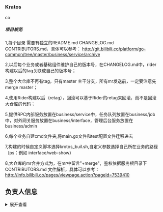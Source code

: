 ### Kratos
co
##### 项目规范
1,每个目录 需要有独立的README.md  CHANGELOG.md CONTRIBUTORS.md，具体可以参考：
http://git.bilibili.co/platform/go-common/tree/master/business/service/archive

2,以后每个业务或者基础组件维护自己的版本号，在CHANGELOG.md中，rider 构建以后的tag关联成自己的版本号；

3,整个大仓库不再有tag，只有master 主干分支，所有mr发送前，一定要注意先merge master；

4,使用Rider构建以后（retag），回滚可以基于Rider的retag来回滚，而不是回滚大仓库的代码；

5,提供RPC内部服务放置在business/service中，任务队列放置在business/job中，对外网关服务放置在business/interface，管理后台服务放置在business/admin

6,每个业务自建cmd文件夹,将main.go文件和test配置文件迁移进去

7,构建的时候自定义脚本选择krotos_buil.sh,自定义参数选择自己所在业务的路径 （ps：例如 interface/web-show）

8,大仓库的mr合并方式为，在mr中留言"+merge"，鉴权依据服务根目录下 CONTRIBUTORS.md 文件解析，具体可以参考：
http://info.bilibili.co/pages/viewpage.action?pageId=7539410

## 负责人信息
<details>
<summary>展开查看</summary>
<pre><code>.
├── Owner: maojian,haoguanwei
├── app
│   ├── Owner: maojian,haoguanwei,linmiao
│   ├── admin
│   │   ├── ep
│   │   │   ├── merlin
│   │   │   │   └── Owner: maojian,yuanmin,fengyifeng,xuneng
│   │   │   └── saga
│   │   │       └── Owner: tangyongqiang
│   │   ├── main
│   │   │   ├── activity
│   │   │   │   └── Owner: liweijia,zhapuyu,renwei
│   │   │   ├── answer
│   │   │   │   └── Owner: zhaogangtao
│   │   │   ├── apm
│   │   │   │   └── Owner: haoguanwei,lintanghui
│   │   │   ├── app
│   │   │   │   └── Owner: haoguanwei,peiyifei
│   │   │   ├── appstatic
│   │   │   │   └── Owner: liweijia,renwei
│   │   │   ├── bfs-apm
│   │   │   │   └── Owner: wangweizhen
│   │   │   ├── block
│   │   │   │   └── Owner: zhaogangtao
│   │   │   ├── cache
│   │   │   │   └── Owner: lintanghui
│   │   │   ├── config
│   │   │   │   └── Owner: haoguanwei,lintanghui
│   │   │   ├── coupon
│   │   │   │   └── Owner: yubaihai,zhaogangtao
│   │   │   ├── creative
│   │   │   │   └── Owner: shencen,wangzhe01
│   │   │   ├── credit
│   │   │   │   └── Owner: zhaogangtao
│   │   │   ├── dm
│   │   │   │   └── Owner: liangkai,renwei
│   │   │   ├── esports
│   │   │   │   └── Owner: liweijia,renwei
│   │   │   ├── filter
│   │   │   │   └── Owner: zhaogangtao,muyang
│   │   │   ├── growup
│   │   │   │   └── Owner: gaopeng
│   │   │   ├── laser
│   │   │   │   └── Owner: haoguanwei,shencen,wangzhe01
│   │   │   ├── manager
│   │   │   │   └── Owner: liweijia,zhapuyu,renwei
│   │   │   ├── member
│   │   │   │   └── Owner: linmiao,haoguanwei,zhoujiahui,zhoujixiang,chenjianrong
│   │   │   ├── point
│   │   │   │   └── Owner: yubaihai,zhaogangtao
│   │   │   ├── push
│   │   │   │   └── Owner: liweijia,zhapuyu,renwei
│   │   │   ├── relation
│   │   │   │   └── Owner: linmiao,zhoujiahui
│   │   │   ├── reply
│   │   │   │   └── Owner: chenzhihui,lujinhui
│   │   │   ├── search
│   │   │   │   └── Owner: liweijia,zhapuyu,renwei,guanhuaxin
│   │   │   ├── sms
│   │   │   │   └── Owner: renwei,zhapuyu
│   │   │   ├── spy
│   │   │   │   └── Owner: zhaogangtao
│   │   │   ├── tag
│   │   │   │   └── Owner: renwei,renyashun
│   │   │   ├── tv
│   │   │   │   └── Owner: liweijia,renwei
│   │   │   ├── up
│   │   │   │   └── Owner: shencen,wangzhe01
│   │   │   ├── upload
│   │   │   │   └── Owner: haoguanwei,zhapuyu
│   │   │   ├── usersuit
│   │   │   │   └── Owner: zhaogangtao
│   │   │   ├── videoup
│   │   │   │   └── Owner: shencen,wangzhe01
│   │   │   ├── videoup-task
│   │   │   │   └── Owner: shencen,wangzhe01
│   │   │   ├── vip
│   │   │   │   └── Owner: zhaogangtao
│   │   │   └── workflow
│   │   │       └── Owner: haoguanwei,zhapuyu,zhuangzhewei,zhoushuguang
│   │   └── openplatform
│   │       └── sug
│   │           └── Owner: changxuanran,xucheng
│   ├── common
│   │   └── openplatform
│   │       └── Owner: liuzhan,huangshancheng
│   ├── interface
│   │   ├── live
│   │   │   ├── Owner: liuzhen
│   │   │   └── push-live
│   │   │       └── Owner: kuangxibin
│   │   └── main
│   │       ├── account
│   │       │   └── Owner: wanghuan01,zhoujiahui,zhaogangtao,chenjianrong,zhoujixiang
│   │       ├── activity
│   │       │   └── Owner: liweijia
│   │       ├── answer
│   │       │   └── Owner: zhaogangtao
│   │       ├── app-channel
│   │       │   └── Owner: peiyifei
│   │       ├── app-feed
│   │       │   └── Owner: peiyifei
│   │       ├── app-interface
│   │       │   └── Owner: peiyifei
│   │       ├── app-player
│   │       │   └── Owner: peiyifei
│   │       ├── app-resource
│   │       │   └── Owner: peiyifei
│   │       ├── app-show
│   │       │   └── Owner: peiyifei
│   │       ├── app-tag
│   │       │   └── Owner: peiyifei
│   │       ├── app-view
│   │       │   └── Owner: peiyifei
│   │       ├── app-wall
│   │       │   └── Owner: peiyifei
│   │       ├── article
│   │       │   └── Owner: changxuanran,lijiadong,qiuliang
│   │       ├── broadcast
│   │       │   └── Owner: chenzhihui,caoguoliang,guhao
│   │       ├── captcha
│   │       │   └── Owner: chenzhihui
│   │       ├── creative
│   │       │   └── Owner: shencen,wangzhe01
│   │       ├── credit
│   │       │   └── Owner: zhaogangtao
│   │       ├── dm
│   │       │   └── Owner: liangkai,renwei
│   │       ├── dm2
│   │       │   └── Owner: liangkai,renwei
│   │       ├── esports
│   │       │   └── Owner: liweijia,zhapuyu
│   │       ├── favorite
│   │       │   └── Owner: chenzhihui,lujinhui
│   │       ├── feedback
│   │       │   └── Owner: peiyifei
│   │       ├── growup
│   │       │   └── Owner: gaopeng
│   │       ├── history
│   │       │   └── Owner: renwei,wangxu01
│   │       ├── kvo
│   │       │   └── Owner: liweijia,zhapuyu
│   │       ├── laser
│   │       │   └── Owner: haoguanwei,shencen
│   │       ├── player
│   │       │   └── Owner: liweijia,zhapuyu
│   │       ├── playlist
│   │       │   └── Owner: liweijia
│   │       ├── push
│   │       │   └── Owner: renwei,zhapuyu
│   │       ├── push-archive
│   │       │   └── Owner: zhapuyu,shencen,renwei,liweijia,wangzhe01
│   │       ├── reply
│   │       │   └── Owner: lujinhui,chenzhihui,caoguoliang
│   │       ├── report-click
│   │       │   └── Owner: zhangshengchao,chenzhihui,renyashun
│   │       ├── shorturl
│   │       │   └── Owner: peiyifei,zhapuyu
│   │       ├── space
│   │       │   └── Owner: liweijia,zhapuyu
│   │       ├── spread
│   │       │   └── Owner: zhapuyu,renwei
│   │       ├── tag
│   │       │   └── Owner: renwei,renyashun
│   │       ├── tv
│   │       │   └── Owner: renwei,liweijia
│   │       ├── upload
│   │       │   └── Owner: peiyifei,zhapuyu
│   │       ├── videoup
│   │       │   └── Owner: shencen,wangzhe01
│   │       ├── web
│   │       │   └── Owner: liweijia,zhapuyu
│   │       ├── web-feed
│   │       │   └── Owner: zhapuyu,liweijia,renwei
│   │       ├── web-goblin
│   │       │   └── Owner: liweijia,renwei
│   │       └── web-show
│   │           └── Owner: liweijia
│   ├── job
│   │   ├── live
│   │   │   ├── Owner: liuzhen
│   │   │   └── wallet
│   │   │       └── Owner: lixiang,zhouzhichao
│   │   ├── main
│   │   │   ├── account-notify
│   │   │   │   └── Owner: wanghuan01
│   │   │   ├── account-summary
│   │   │   │   └── Owner: zhoujiahui
│   │   │   ├── activity
│   │   │   │   └── Owner: liweijia
│   │   │   ├── answer
│   │   │   │   └── Owner: zhaogangtao
│   │   │   ├── app
│   │   │   │   └── Owner: peiyifei
│   │   │   ├── app-wall
│   │   │   │   └── Owner: peiyifei,renwei,haoguanwei
│   │   │   ├── archive
│   │   │   │   └── Owner: peiyifei
│   │   │   ├── archive-kisjd
│   │   │   │   └── Owner: peiyifei
│   │   │   ├── article
│   │   │   │   └── Owner: qiuliang,changxuanran,lijiadong
│   │   │   ├── block
│   │   │   │   └── Owner: zhaogangtao
│   │   │   ├── broadcast
│   │   │   │   └── Owner: chenzhihui,caoguoliang,guhao
│   │   │   ├── click
│   │   │   │   └── Owner: peiyifei
│   │   │   ├── coin
│   │   │   │   └── Owner: lintanghui,linmiao,zhapuyu
│   │   │   ├── coupon
│   │   │   │   └── Owner: zhaogangtao,yubaihai
│   │   │   ├── creative
│   │   │   │   └── Owner: shencen,wangzhe01
│   │   │   ├── credit
│   │   │   │   └── Owner: zhaogangtao
│   │   │   ├── credit-timer
│   │   │   │   └── Owner: zhaogangtao
│   │   │   ├── dm
│   │   │   │   └── Owner: liangkai,renwei
│   │   │   ├── dm2
│   │   │   │   └── Owner: liangkai,renwei
│   │   │   ├── favorite
│   │   │   │   └── Owner: lujinhui,chenzhihui
│   │   │   ├── feed
│   │   │   │   └── Owner: liweijia,zhapuyu,renwei
│   │   │   ├── figure
│   │   │   │   └── Owner: zhaogangtao
│   │   │   ├── figure-timer
│   │   │   │   └── Owner: zhaogangtao
│   │   │   ├── growup
│   │   │   │   └── Owner: gaopeng
│   │   │   ├── history
│   │   │   │   └── Owner: renwei,wangxu01
│   │   │   ├── identify
│   │   │   │   └── Owner: linmiao,wanghuan01
│   │   │   ├── member
│   │   │   │   └── Owner: chenjianrong,zhoujiahui,linmiao,zhoujixiang
│   │   │   ├── passport
│   │   │   │   └── Owner: wanghuan01
│   │   │   ├── passport-auth
│   │   │   │   └── Owner: wanghuan01
│   │   │   ├── passport-encrypt
│   │   │   │   └── Owner: linmiao
│   │   │   ├── passport-game-cloud
│   │   │   │   └── Owner: wanghuan01
│   │   │   ├── passport-game-data
│   │   │   │   └── Owner: wanghuan01
│   │   │   ├── passport-game-local
│   │   │   │   └── Owner: wanghuan01
│   │   │   ├── playlist
│   │   │   │   └── Owner: liweijia
│   │   │   ├── point
│   │   │   │   └── Owner: yubaihai,zhaogangtao
│   │   │   ├── push
│   │   │   │   └── Owner: liweijia,zhapuyu,renwei
│   │   │   ├── relation
│   │   │   │   └── Owner: linmiao,zhoujiahui
│   │   │   ├── reply
│   │   │   │   └── Owner: chenzhihui,lujinhui,caoguoliang
│   │   │   ├── search
│   │   │   │   └── Owner: liweijia,zhapuyu,renwei,guanhuaxin
│   │   │   ├── sms
│   │   │   │   └── Owner: renwei,zhapuyu
│   │   │   ├── spy
│   │   │   │   └── Owner: zhaogangtao
│   │   │   ├── stat
│   │   │   │   └── Owner: peiyifei
│   │   │   ├── tag
│   │   │   │   └── Owner: renwei,renyashun
│   │   │   ├── tv
│   │   │   │   └── Owner: renwei,liweijia
│   │   │   ├── upload
│   │   │   │   └── Owner: zhapuyu,renwei,zhuangzhewei
│   │   │   ├── usersuit
│   │   │   │   └── Owner: zhaogangtao
│   │   │   ├── videoup
│   │   │   │   └── Owner: shencen,wangzhe01
│   │   │   ├── videoup-report
│   │   │   │   └── Owner: shencen,wangzhe01
│   │   │   ├── vip
│   │   │   │   └── Owner: zhaogangtao
│   │   │   ├── web-goblin
│   │   │   │   └── Owner: liweijia,renwei
│   │   │   └── workflow
│   │   │       └── Owner: haoguanwei,zhapuyu
│   │   └── openplatform
│   │       └── open-market
│   │           └── Owner: changxuanran,liuyan02,qiuliang
│   ├── service
│   │   ├── ep
│   │   │   └── saga-agent
│   │   │       └── Owner: muyang,tangyongqiang,fangrongchang
│   │   ├── live
│   │   │   ├── Owner: liuzhen
│   │   │   ├── userexp
│   │   │   │   └── Owner: kuangxibing
│   │   │   └── wallet
│   │   │       └── Owner: lixiang,zhouzhichao
│   │   ├── main
│   │   │   ├── account
│   │   │   │   └── Owner: wanghuan01,zhoujiahui
│   │   │   ├── antispam
│   │   │   │   └── Owner: chenzhihui,lujinhui
│   │   │   ├── archive
│   │   │   │   └── Owner: haoguanwei,peiyifei
│   │   │   ├── assist
│   │   │   │   └── Owner: shencen,wangzhe01
│   │   │   ├── block
│   │   │   │   └── Owner: zhaogangtao
│   │   │   ├── bns
│   │   │   │   └── Owner: haoguawnei weicheng
│   │   │   ├── broadcast
│   │   │   │   └── Owner: chenzhihui,caoguoliang,guhao
│   │   │   ├── canal
│   │   │   │   └── Owner: haoguanwei
│   │   │   ├── coin
│   │   │   │   └── Owner: lintanghui,linmiao,zhapuyu
│   │   │   ├── config
│   │   │   │   └── Owner: maojian
│   │   │   ├── coupon
│   │   │   │   └── Owner: zhaogangtao,yubaihai
│   │   │   ├── dapper
│   │   │   │   └── Owner: maojian,haoguanwei
│   │   │   ├── databus
│   │   │   │   └── Owner: haoguanwei
│   │   │   ├── discovery
│   │   │   │   └── Owner: haoguanwei,lintanghui
│   │   │   ├── dynamic
│   │   │   │   └── Owner: liweijia,zhapuyu
│   │   │   ├── favorite
│   │   │   │   └── Owner: chenzhihui,lujinhui
│   │   │   ├── feed
│   │   │   │   └── Owner: renwei,zhapuyu
│   │   │   ├── figure
│   │   │   │   └── Owner: zhaogangtao
│   │   │   ├── filter
│   │   │   │   └── Owner: zhaogangtao,muyang
│   │   │   ├── identify
│   │   │   │   └── Owner: wanghuan01
│   │   │   ├── identify-game
│   │   │   │   └── Owner: wanghuan01
│   │   │   ├── location
│   │   │   │   └── Owner: peiyifei,haoguanwei
│   │   │   ├── member
│   │   │   │   └── Owner: zhaogangtao,wanghuan01,zhoujiahui,chenjianrong,zhoujixiang
│   │   │   ├── msm
│   │   │   │   └── Owner: maojian
│   │   │   ├── notify
│   │   │   │   └── Owner: haoguanwei,lintanghui
│   │   │   ├── passport
│   │   │   │   └── Owner: wanghuan01
│   │   │   ├── passport-auth
│   │   │   │   └── Owner: wanghuan01
│   │   │   ├── passport-game
│   │   │   │   └── Owner: wanghuan01
│   │   │   ├── point
│   │   │   │   └── Owner: yubaihai,zhaogangtao
│   │   │   ├── push
│   │   │   │   └── Owner: renwei,zhapuyu
│   │   │   ├── push-strategy
│   │   │   │   └── Owner: renwei,zhapuyu
│   │   │   ├── relation
│   │   │   │   └── Owner: linmiao,zhoujiahui
│   │   │   ├── resource
│   │   │   │   └── Owner: haoguanwei,peiyifei
│   │   │   ├── search
│   │   │   │   └── Owner: liweijia,zhapuyu,renwei,guanhuaxin
│   │   │   ├── secure
│   │   │   │   └── Owner: zhaogangtao,lintanghui
│   │   │   ├── seq-server
│   │   │   │   └── Owner: peiyifei
│   │   │   ├── share
│   │   │   │   └── Owner: peiyifei,haoguanwei
│   │   │   ├── sms
│   │   │   │   └── Owner: renwei,zhapuyu
│   │   │   ├── spy
│   │   │   │   └── Owner: zhaogangtao
│   │   │   ├── tag
│   │   │   │   └── Owner: renwei,renyashun
│   │   │   ├── thumbup
│   │   │   │   └── Owner: liweijia,zhapuyu,renwei
│   │   │   ├── up
│   │   │   │   └── Owner: shencen,wangzhe01
│   │   │   ├── upcredit
│   │   │   │   └── Owner: shencen,wangzhe01
│   │   │   ├── usersuit
│   │   │   │   └── Owner: zhaogangtao
│   │   │   ├── videoup
│   │   │   │   └── Owner: shencen,wangzhe01
│   │   │   ├── vip
│   │   │   │   └── Owner: lintanghui,zhaogangtao
│   │   │   └── workflow
│   │   │       └── Owner: haoguanwei,zhapuyu,zhoushuguang
│   │   └── openplatform
│   │       ├── abtest
│   │       │   └── Owner: lijiadong,qiuliang
│   │       ├── anti-fraud
│   │       │   └── Owner: wanglitao,wangminda,jiayanxiang
│   │       ├── ticket-item
│   │       │   └── Owner: yangyucheng
│   │       └── ticket-sales
│   │           └── Owner: liuzhan,yangyucheng
│   └── tool
│       ├── cache
│       │   └── Owner: zhapuyu
│       ├── ci
│       │   └── Owner: tangyongqiang
│       ├── creater
│       │   └── Owner: chenjianrong
│       ├── gdoc
│       │   └── Owner: lintanghui
│       ├── saga
│       │   └── Owner: muyang,tangyongqiang
│       └── warden
│           └── Owner: weicheng
└── library
    ├── cache
    │   ├── memcache
    │   │   └── Owner: maojian
    │   └── redis
    │       └── Owner: maojian
    ├── container
    │   └── pool
    │       └── Owner: zhapuyu
    ├── database
    │   ├── elastic
    │   │   └── Owner: haoguanwei,renwei,zhapuyu
    │   └── sql
    │       └── Owner: 
    ├── ecode
    │   ├── Owner: all
    │   └── tip
    │       └── Owner: all
    ├── exp
    │   └── feature
    │       └── Owner: zhoujiahui
    ├── log
    │   └── Owner: maojian
    ├── naming
    │   └── discovery
    │       └── Owner: lintanghui,caoguoliang
    ├── net
    │   ├── http
    │   │   ├── Owner: maojian
    │   │   └── blademaster
    │   │       ├── Owner: 
    │   │       ├── middleware
    │   │       │   ├── Owner: 
    │   │       │   ├── antispam
    │   │       │   │   └── Owner: 
    │   │       │   ├── auth
    │   │       │   │   └── Owner: maojian,zhoujiahui
    │   │       │   ├── cache
    │   │       │   │   └── Owner: 
    │   │       │   ├── identify
    │   │       │   │   └── Owner: 
    │   │       │   ├── limit
    │   │       │   │   └── aqm
    │   │       │   │       └── Owner: 
    │   │       │   ├── proxy
    │   │       │   │   └── Owner: 
    │   │       │   ├── rate
    │   │       │   │   └── Owner: 
    │   │       │   ├── supervisor
    │   │       │   │   └── Owner: 
    │   │       │   ├── tag
    │   │       │   │   └── Owner: maojian
    │   │       │   └── verify
    │   │       │       └── Owner: maojian,zhoujiahui
    │   │       └── render
    │   │           └── Owner: 
    │   ├── metadata
    │   │   └── Owner: 
    │   ├── netutil
    │   │   └── breaker
    │   │       └── Owner: 
    │   ├── rpc
    │   │   └── warden
    │   │       ├── Owner: maojian,caoguoliang
    │   │       ├── balancer
    │   │       │   └── wrr
    │   │       │       └── Owner: caoguoliang
    │   │       └── resolver
    │   │           └── Owner: caoguoliang
    │   └── trace
    │       └── Owner: maojian
    ├── rate
    │   └── limit
    │       └── bench
    │           └── stress
    │               └── Owner: lintanghui
    ├── stat
    │   └── sys
    │       └── cpu
    │           └── Owner: caoguoliang
    └── sync
        └── errgroup
            └── Owner: 
</code></pre>
</details>
